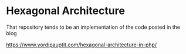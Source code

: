 Hexagonal Architecture
===

That repository tends to be an implementation of the code posted in  the blog

https://www.yordipauptit.com/hexagonal-architecture-in-php/


